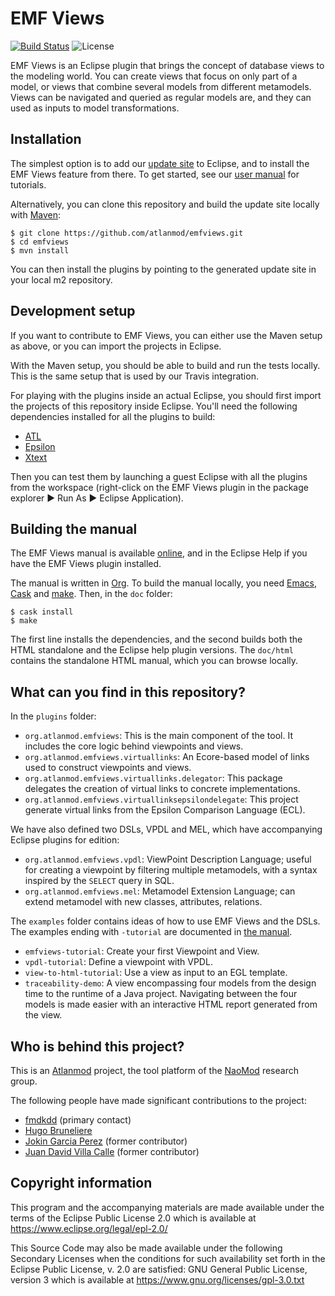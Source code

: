 EMF Views
=========

[![Build Status](https://travis-ci.org/atlanmod/emfviews.svg?branch=master)](https://travis-ci.org/atlanmod/emfviews)
![License](https://img.shields.io/badge/license-EPL%202.0%20%2F%20GPL%203.0-blue.svg)

EMF Views is an Eclipse plugin that brings the concept of database views to the
modeling world.  You can create views that focus on only part of a model, or
views that combine several models from different metamodels.  Views can be
navigated and queried as regular models are, and they can used as inputs to
model transformations.

Installation
------------

The simplest option is to add our [update site][] to Eclipse, and to install the
EMF Views feature from there.  To get started, see our [user manual][] for
tutorials.

Alternatively, you can clone this repository and build the update site locally
with [Maven](https://maven.apache.org/):

```
$ git clone https://github.com/atlanmod/emfviews.git
$ cd emfviews
$ mvn install
```

You can then install the plugins by pointing to the generated update site in
your local m2 repository.

Development setup
-----------------

If you want to contribute to EMF Views, you can either use the Maven setup as
above, or you can import the projects in Eclipse.

With the Maven setup, you should be able to build and run the tests locally.
This is the same setup that is used by our Travis integration.

For playing with the plugins inside an actual Eclipse, you should first import
the projects of this repository inside Eclipse.  You'll need the following
dependencies installed for all the plugins to build:

* [ATL](https://www.eclipse.org/atl/)
* [Epsilon](https://www.eclipse.org/epsilon/)
* [Xtext](http://www.eclipse.org/Xtext/)

Then you can test them by launching a guest Eclipse with all the plugins from
the workspace (right-click on the EMF Views plugin in the package explorer ▶ Run
As ▶ Eclipse Application).

Building the manual
-------------------

The EMF Views manual is available [online][documentation], and in the Eclipse
Help if you have the EMF Views plugin installed.

The manual is written in [Org][].  To build the manual locally, you need
[Emacs][], [Cask][] and [make][].  Then, in the `doc` folder:

```
$ cask install
$ make
```

The first line installs the dependencies, and the second builds both the HTML
standalone and the Eclipse help plugin versions.  The `doc/html` contains the
standalone HTML manual, which you can browse locally.

What can you find in this repository?
-------------------------------------

In the `plugins` folder:

* `org.atlanmod.emfviews`: This is the main component of the tool. It includes the
  core logic behind viewpoints and views.
* `org.atlanmod.emfviews.virtuallinks`: An Ecore-based model of links used to
  construct viewpoints and views.
* `org.atlanmod.emfviews.virtuallinks.delegator`: This package delegates the
  creation of virtual links to concrete implementations.
* `org.atlanmod.emfviews.virtuallinksepsilondelegate`: This project generate
  virtual links from the Epsilon Comparison Language (ECL).

We have also defined two DSLs, VPDL and MEL, which have accompanying Eclipse
plugins for edition:

* `org.atlanmod.emfviews.vpdl`: ViewPoint Description Language; useful for
  creating a viewpoint by filtering multiple metamodels, with a syntax inspired
  by the `SELECT` query in SQL.
* `org.atlanmod.emfviews.mel`: Metamodel Extension Language; can extend
  metamodel with new classes, attributes, relations.

The `examples` folder contains ideas of how to use EMF Views and the DSLs.  The
examples ending with `-tutorial` are documented in [the manual][].

* `emfviews-tutorial`: Create your first Viewpoint and View.
* `vpdl-tutorial`: Define a viewpoint with VPDL.
* `view-to-html-tutorial`: Use a view as input to an EGL template.
* `traceability-demo`: A view encompassing four models from the design time to
  the runtime of a Java project.  Navigating between the four models is made
  easier with an interactive HTML report generated from the view.

Who is behind this project?
---------------------------

This is an [Atlanmod](https://www.atlanmod.org) project, the tool platform of
the [NaoMod](https://naomod.github.io/) research group.

The following people have made significant contributions to the project:

* [fmdkdd](https://github.com/fmdkdd "fmdkdd") (primary contact)
* [Hugo Bruneliere](https://github.com/Hugo-Bruneliere "Hugo Bruneliere")
* [Jokin Garcia Perez](https://github.com/jokingarcia "Jokin Garcia Perez")
  (former contributor)
* [Juan David Villa Calle](https://github.com/juandavidvillacalle "Juan David
  Villa Calle") (former contributor)

Copyright information
---------------------

This program and the accompanying materials are made available under the terms
of the Eclipse Public License 2.0 which is available at
https://www.eclipse.org/legal/epl-2.0/

This Source Code may also be made available under the following Secondary
Licenses when the conditions for such availability set forth in the Eclipse
Public License, v. 2.0 are satisfied: GNU General Public License, version 3
which is available at https://www.gnu.org/licenses/gpl-3.0.txt

[update site]: http://atlanmodexp.info.emn.fr:8800/updatesite/snapshot/
[user manual]: https://www.atlanmod.org/emfviews/manual/user.html
[the manual]: https://www.atlanmod.org/emfviews/manual/user.html#tutorials
[documentation]: https://www.atlanmod.org/emfviews/manual/
[Org]: https://orgmode.org/
[Emacs]: https://www.gnu.org/software/emacs/
[Cask]: https://github.com/cask/cask/
[make]: https://www.gnu.org/software/make/

